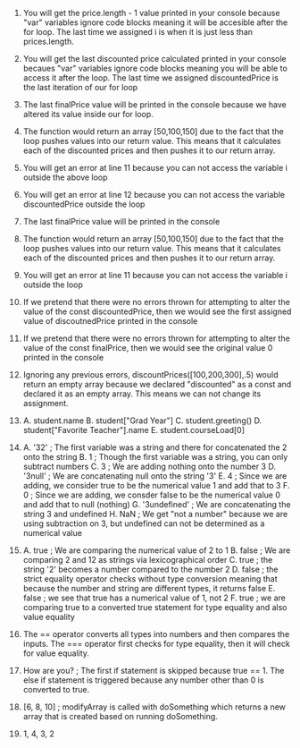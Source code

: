 
1. You will get the price.length - 1 value printed in your console because "var" variables ignore code blocks meaning it
   will be accesible after the for loop. The last time we assigned i is when it is just less than prices.length.
2. You will get the last discounted price calculated printed in your console becaues "var" variables ignore code blocks
   meaning you will be able to access it after the loop. The last time we assigned discountedPrice is the last iteration of 
   our for loop
3. The last finalPrice value will be printed in the console because we have altered its value inside our for loop.
4. The function would return an array [50,100,150] due to the fact that the loop pushes values into our return value.
   This means that it calculates each of the discounted prices and then pushes it to our return array. 
   
5. You will get an error at line 11 because you can not access the variable i outside the above loop
6. You will get an error at line 12 because you can not access the variable discountedPrice outside the loop
7. The last finalPrice value will be printed in the console
8. The function would return an array [50,100,150] due to the fact that the loop pushes values into our return value.
   This means that it calculates each of the discounted prices and then pushes it to our return array. 

9. You will get an error at line 11 because you can not access the variable i outside the loop
10. If we pretend that there were no errors thrown for attempting to alter the value of the const discountedPrice,
    then we would see the first assigned value of discoutnedPrice printed in the console
11. If we pretend that there were no errors thrown for attempting to alter the value of the const finalPrice,
    then we would see the original value 0 printed in the console
12. Ignoring any previous errors, discountPrices([100,200,300],.5) would return an empty array because we declared
    "discounted" as a const and declared it as an empty array. This means we can not change its assignment.
    
13. A. student.name
    B. student["Grad Year"]
    C. student.greeting()
    D. student["Favorite Teacher"].name
    E. student.courseLoad[0]
    
14. A. '32' ; The first variable was a string and there for concatenated the 2 onto the string
    B. 1 ; Though the first variable was a string, you can only subtract numbers
    C. 3 ; We are adding nothing onto the number 3
    D. '3null' ; We are concatenating null onto the string '3'
    E. 4 ; Since we are adding, we consider true to be the numerical value 1 and add that to 3
    F. 0 ; Since we are adding, we consder false to be the numerical value 0 and add that to null (nothing)
    G. '3undefined' ; We are concatenating the string 3 and undefined
    H. NaN ; We get "not a number" because we are using subtraction on 3, but undefined can not be determined as a numerical value

15. A. true ; We are comparing the numerical value of 2 to 1
    B. false ; We are comparing 2 and 12 as strings via lexicographical order 
    C. true ; the string '2' becomes a number compared to the number 2
    D. false ; the strict equality operator checks without type conversion meaning that because the number and string are different
       types, it returns false
    E. false ; we see that true has a numerical value of 1, not 2
    F. true ; we are comparing true to a converted true statement for type equality and also value equality
    
16. The == operator converts all types into numbers and then compares the inputs. The === operator first checks for type equality,
    then it will check for value equality.
    
17. How are you? ; The first if statement is skipped because true == 1. The else if statement is triggered because any number other than
    0 is converted to true.

19. [6, 8, 10] ; modifyArray is called with doSomething which returns a new array that is created based on running doSomething.

21. 1, 4, 3, 2
